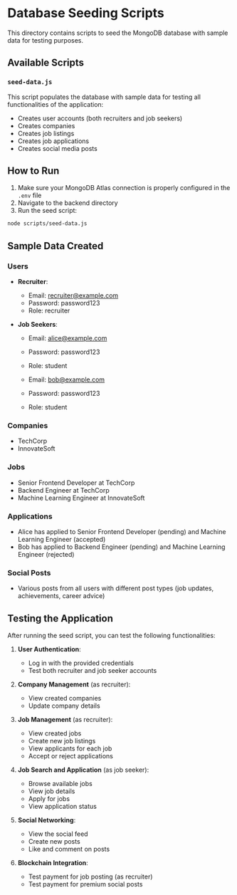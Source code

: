 # Database Seeding Scripts

This directory contains scripts to seed the MongoDB database with sample data for testing purposes.

## Available Scripts

### `seed-data.js`

This script populates the database with sample data for testing all functionalities of the application:

- Creates user accounts (both recruiters and job seekers)
- Creates companies
- Creates job listings
- Creates job applications
- Creates social media posts

## How to Run

1. Make sure your MongoDB Atlas connection is properly configured in the `.env` file
2. Navigate to the backend directory
3. Run the seed script:

```bash
node scripts/seed-data.js
```

## Sample Data Created

### Users

- **Recruiter**:
  - Email: recruiter@example.com
  - Password: password123
  - Role: recruiter

- **Job Seekers**:
  - Email: alice@example.com
  - Password: password123
  - Role: student

  - Email: bob@example.com
  - Password: password123
  - Role: student

### Companies

- TechCorp
- InnovateSoft

### Jobs

- Senior Frontend Developer at TechCorp
- Backend Engineer at TechCorp
- Machine Learning Engineer at InnovateSoft

### Applications

- Alice has applied to Senior Frontend Developer (pending) and Machine Learning Engineer (accepted)
- Bob has applied to Backend Engineer (pending) and Machine Learning Engineer (rejected)

### Social Posts

- Various posts from all users with different post types (job updates, achievements, career advice)

## Testing the Application

After running the seed script, you can test the following functionalities:

1. **User Authentication**:
   - Log in with the provided credentials
   - Test both recruiter and job seeker accounts

2. **Company Management** (as recruiter):
   - View created companies
   - Update company details

3. **Job Management** (as recruiter):
   - View created jobs
   - Create new job listings
   - View applicants for each job
   - Accept or reject applications

4. **Job Search and Application** (as job seeker):
   - Browse available jobs
   - View job details
   - Apply for jobs
   - View application status

5. **Social Networking**:
   - View the social feed
   - Create new posts
   - Like and comment on posts

6. **Blockchain Integration**:
   - Test payment for job posting (as recruiter)
   - Test payment for premium social posts